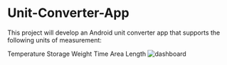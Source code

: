 # Unit-Converter-App
This project will develop an Android unit converter app that supports the following units of measurement: 

Temperature 
Storage 
Weight 
Time 
Area 
Length
![dashboard](https://github.com/asgar72/Unit-Converter-App/assets/85785487/f283c88b-dc98-43c5-98c4-476e43847883)
